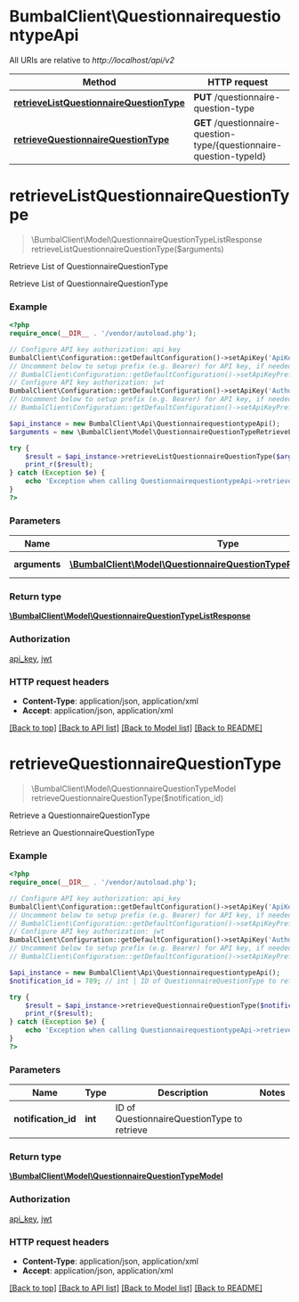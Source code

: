 # BumbalClient\QuestionnairequestiontypeApi

All URIs are relative to *http://localhost/api/v2*

Method | HTTP request | Description
------------- | ------------- | -------------
[**retrieveListQuestionnaireQuestionType**](QuestionnairequestiontypeApi.md#retrieveListQuestionnaireQuestionType) | **PUT** /questionnaire-question-type | Retrieve List of QuestionnaireQuestionType
[**retrieveQuestionnaireQuestionType**](QuestionnairequestiontypeApi.md#retrieveQuestionnaireQuestionType) | **GET** /questionnaire-question-type/{questionnaire-question-typeId} | Retrieve a QuestionnaireQuestionType


# **retrieveListQuestionnaireQuestionType**
> \BumbalClient\Model\QuestionnaireQuestionTypeListResponse retrieveListQuestionnaireQuestionType($arguments)

Retrieve List of QuestionnaireQuestionType

Retrieve List of QuestionnaireQuestionType

### Example
```php
<?php
require_once(__DIR__ . '/vendor/autoload.php');

// Configure API key authorization: api_key
BumbalClient\Configuration::getDefaultConfiguration()->setApiKey('ApiKey', 'YOUR_API_KEY');
// Uncomment below to setup prefix (e.g. Bearer) for API key, if needed
// BumbalClient\Configuration::getDefaultConfiguration()->setApiKeyPrefix('ApiKey', 'Bearer');
// Configure API key authorization: jwt
BumbalClient\Configuration::getDefaultConfiguration()->setApiKey('Authorization', 'YOUR_API_KEY');
// Uncomment below to setup prefix (e.g. Bearer) for API key, if needed
// BumbalClient\Configuration::getDefaultConfiguration()->setApiKeyPrefix('Authorization', 'Bearer');

$api_instance = new BumbalClient\Api\QuestionnairequestiontypeApi();
$arguments = new \BumbalClient\Model\QuestionnaireQuestionTypeRetrieveListArguments(); // \BumbalClient\Model\QuestionnaireQuestionTypeRetrieveListArguments | QuestionnaireQuestionType RetrieveList Arguments

try {
    $result = $api_instance->retrieveListQuestionnaireQuestionType($arguments);
    print_r($result);
} catch (Exception $e) {
    echo 'Exception when calling QuestionnairequestiontypeApi->retrieveListQuestionnaireQuestionType: ', $e->getMessage(), PHP_EOL;
}
?>
```

### Parameters

Name | Type | Description  | Notes
------------- | ------------- | ------------- | -------------
 **arguments** | [**\BumbalClient\Model\QuestionnaireQuestionTypeRetrieveListArguments**](../Model/QuestionnaireQuestionTypeRetrieveListArguments.md)| QuestionnaireQuestionType RetrieveList Arguments |

### Return type

[**\BumbalClient\Model\QuestionnaireQuestionTypeListResponse**](../Model/QuestionnaireQuestionTypeListResponse.md)

### Authorization

[api_key](../../README.md#api_key), [jwt](../../README.md#jwt)

### HTTP request headers

 - **Content-Type**: application/json, application/xml
 - **Accept**: application/json, application/xml

[[Back to top]](#) [[Back to API list]](../../README.md#documentation-for-api-endpoints) [[Back to Model list]](../../README.md#documentation-for-models) [[Back to README]](../../README.md)

# **retrieveQuestionnaireQuestionType**
> \BumbalClient\Model\QuestionnaireQuestionTypeModel retrieveQuestionnaireQuestionType($notification_id)

Retrieve a QuestionnaireQuestionType

Retrieve an QuestionnaireQuestionType

### Example
```php
<?php
require_once(__DIR__ . '/vendor/autoload.php');

// Configure API key authorization: api_key
BumbalClient\Configuration::getDefaultConfiguration()->setApiKey('ApiKey', 'YOUR_API_KEY');
// Uncomment below to setup prefix (e.g. Bearer) for API key, if needed
// BumbalClient\Configuration::getDefaultConfiguration()->setApiKeyPrefix('ApiKey', 'Bearer');
// Configure API key authorization: jwt
BumbalClient\Configuration::getDefaultConfiguration()->setApiKey('Authorization', 'YOUR_API_KEY');
// Uncomment below to setup prefix (e.g. Bearer) for API key, if needed
// BumbalClient\Configuration::getDefaultConfiguration()->setApiKeyPrefix('Authorization', 'Bearer');

$api_instance = new BumbalClient\Api\QuestionnairequestiontypeApi();
$notification_id = 789; // int | ID of QuestionnaireQuestionType to retrieve

try {
    $result = $api_instance->retrieveQuestionnaireQuestionType($notification_id);
    print_r($result);
} catch (Exception $e) {
    echo 'Exception when calling QuestionnairequestiontypeApi->retrieveQuestionnaireQuestionType: ', $e->getMessage(), PHP_EOL;
}
?>
```

### Parameters

Name | Type | Description  | Notes
------------- | ------------- | ------------- | -------------
 **notification_id** | **int**| ID of QuestionnaireQuestionType to retrieve |

### Return type

[**\BumbalClient\Model\QuestionnaireQuestionTypeModel**](../Model/QuestionnaireQuestionTypeModel.md)

### Authorization

[api_key](../../README.md#api_key), [jwt](../../README.md#jwt)

### HTTP request headers

 - **Content-Type**: application/json, application/xml
 - **Accept**: application/json, application/xml

[[Back to top]](#) [[Back to API list]](../../README.md#documentation-for-api-endpoints) [[Back to Model list]](../../README.md#documentation-for-models) [[Back to README]](../../README.md)

